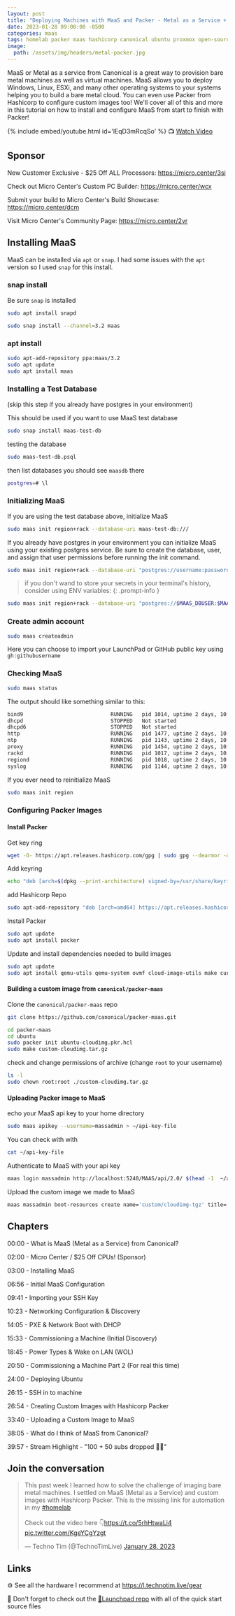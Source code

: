 ```yaml
---
layout: post
title: "Deploying Machines with MaaS and Packer - Metal as a Service + Hashicorp Packer Tutorial"
date: 2023-01-28 09:00:00 -0500
categories: maas
tags: homelab packer maas hashicorp canonical ubuntu proxmox open-source
image:
  path: /assets/img/headers/metal-packer.jpg
---
```


MaaS or Metal as a service from Canonical is a great way to provision bare metal machines as well as virtual machines.  MaaS allows you to deploy Windows, Linux, ESXi, and many other operating systems to your systems helping you to build a bare metal cloud.  You can even use Packer from Hashicorp to configure custom images too!  We'll cover all of this and more in this tutorial on how to install and configure MaaS from start to finish with Packer!

{% include embed/youtube.html id='lEqD3mRcqSo' %}
📺 [Watch Video](https://www.youtube.com/watch?v=lEqD3mRcqSo)

## Sponsor

New Customer Exclusive - $25 Off ALL Processors: <https://micro.center/3si>

Check out Micro Center's Custom PC Builder: <https://micro.center/wcx>

Submit your build to Micro Center's Build Showcase: <https://micro.center/dcm>

Visit Micro Center's Community Page: <https://micro.center/2vr>

## Installing MaaS

MaaS can be installed via `apt` or `snap`.  I had some issues with the `apt` version so I used `snap` for this install.

### snap install

Be sure `snap` is installed

```bash
sudo apt install snapd
```

```bash
sudo snap install --channel=3.2 maas
```

### apt install

```bash
sudo apt-add-repository ppa:maas/3.2
sudo apt update
sudo apt install maas
```

### Installing a Test Database

(skip this step if you already have postgres in your environment)

This should be used if you want to use MaaS test database

```bash
sudo snap install maas-test-db
```

testing the database

```bash
sudo maas-test-db.psql
```

then list databases you should see `maasdb` there

```bash
postgres=# \l
```

### Initializing MaaS

If you are using the test database above, initialize MaaS

```bash
sudo maas init region+rack --database-uri maas-test-db:///

```

If you already have postgres in your environment you can initialize MaaS using your existing postgres service.  Be sure to create the database, user, and assign that user permissions before running the init command.

```bash
sudo maas init region+rack --database-uri "postgres://username:password@192.168.0.100/maas" # replace username /password / ip /db name
```

> if you don't wand to store your secrets in your terminal's history, consider using ENV variables:
{: .prompt-info }

```bash
sudo maas init region+rack --database-uri "postgres://$MAAS_DBUSER:$MAAS_DBPASS@$HOSTNAME/$MAAS_DBNAME"
```

### Create admin account

```bash
sudo maas createadmin
```

Here you can choose to import your LaunchPad or GitHub public key using `gh:githubusername`

### Checking MaaS

```bash
sudo maas status
```

The output should like something similar to this:

```bash
bind9                            RUNNING   pid 1014, uptime 2 days, 10:52:40
dhcpd                            STOPPED   Not started
dhcpd6                           STOPPED   Not started
http                             RUNNING   pid 1477, uptime 2 days, 10:52:23
ntp                              RUNNING   pid 1143, uptime 2 days, 10:52:37
proxy                            RUNNING   pid 1454, uptime 2 days, 10:52:25
rackd                            RUNNING   pid 1017, uptime 2 days, 10:52:40
regiond                          RUNNING   pid 1018, uptime 2 days, 10:52:40
syslog                           RUNNING   pid 1144, uptime 2 days, 10:52:37
```

If you ever need to reinitialize MaaS

```bash
sudo maas init region
```

### Configuring Packer Images

#### Install Packer

Get key ring

```bash
wget -O- https://apt.releases.hashicorp.com/gpg | sudo gpg --dearmor -o /usr/share/keyrings/hashicorp-archive-keyring.gpg
```

Add keyring

```bash
echo "deb [arch=$(dpkg --print-architecture) signed-by=/usr/share/keyrings/hashicorp-archive-keyring.gpg] https://apt.releases.hashicorp.com $(lsb_release --codename --short) main" | sudo tee /etc/apt/sources.list.d/hashicorp.list
```

add Hashicorp Repo

```bash
sudo apt-add-repository "deb [arch=amd64] https://apt.releases.hashicorp.com $(lsb_release -cs) main" 
```

Install Packer

```bash
sudo apt update
sudo apt install packer
```

Update and install dependencies needed to build images

```bash
sudo apt update
sudo apt install qemu-utils qemu-system ovmf cloud-image-utils make curtain git
```

#### Building a custom image from `canonical/packer-maas`

Clone the `canonical/packer-maas` repo

```bash
git clone https://github.com/canonical/packer-maas.git

```

```bash
cd packer-maas
cd ubuntu
sudo packer init ubuntu-cloudimg.pkr.hcl
sudo make custom-cloudimg.tar.gz
```

check and change permissions of archive (change `root` to your username)

```bash
ls -l
sudo chown root:root ./custom-cloudimg.tar.gz
```

#### Uploading Packer image to MaaS

echo your MaaS api key to your home directory

```bash
sudo maas apikey --username=massadmin > ~/api-key-file
```

You can check with with

```bash
cat ~/api-key-file
```

Authenticate to MaaS with your api key

```bash
maas login massadmin http://localhost:5240/MAAS/api/2.0/ $(head -1  ~/api-key-file)
```

Upload the custom image we made to MaaS

```bash
maas massadmin boot-resources create name='custom/cloudimg-tgz' title='Ubuntu Custom TGZ' architecture='amd64/generic' filetype='tgz' content@=custom-cloudimg.tar.gz
```

## Chapters

00:00 - What is MaaS (Metal as a Service) from Canonical?

02:00 - Micro Center / $25 Off CPUs! (Sponsor)

03:00 - Installing MaaS

06:56 - Initial MaaS Configuration

09:41 - Importing your SSH Key

10:23 - Networking Configuration & Discovery

14:05 - PXE & Network Boot with DHCP

15:33 - Commissioning a Machine (Initial Discovery)

18:45 - Power Types & Wake on LAN (WOL)

20:50 - Commissioning a Machine Part 2 (For real this time)

24:00 - Deploying Ubuntu

26:15 - SSH in to machine

26:54 - Creating Custom Images with Hashicorp Packer

33:40 - Uploading a Custom Image to MaaS

38:05 - What do I think of MaaS from Canonical?

39:57 - Stream Highlight - "100 + 50 subs dropped 🫳🎤"

## Join the conversation

<blockquote class="twitter-tweet" data-dnt="true" data-theme="dark"><p lang="en" dir="ltr">This past week I learned how to solve the challenge of imaging bare metal machines. I settled on MaaS (Metal as a Service) and custom images with Hashicorp Packer. This is the missing link for automation in my <a href="https://twitter.com/hashtag/homelab?src=hash&amp;ref_src=twsrc%5Etfw">#homelab</a> <br><br>Check out the video here 👇<a href="https://t.co/5rhHtwaLi4">https://t.co/5rhHtwaLi4</a> <a href="https://t.co/KgeYCgYzgt">pic.twitter.com/KgeYCgYzgt</a></p>&mdash; Techno Tim (@TechnoTimLive) <a href="https://twitter.com/TechnoTimLive/status/1619379651494940674?ref_src=twsrc%5Etfw">January 28, 2023</a></blockquote> <script async src="https://platform.twitter.com/widgets.js" charset="utf-8"></script>


## Links

⚙️ See all the hardware I recommend at <https://l.technotim.live/gear>

🚀 Don't forget to check out the [🚀Launchpad repo](https://l.technotim.live/quick-start) with all of the quick start source files
